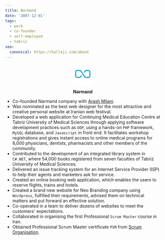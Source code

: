 ```yaml
---
title: Narmand
date: '2007-12-01'
tags:
  - work
  - co-founder
  - self-employed
  - tabriz
seo:
  canonical: https://hallaji.com/about
---
```

<p align='center'>
  <img src='/stories/narmand/narmand.png' height='64' />
</p>
<p align='center'>
  <b>Narmand</b>
</p>

* Co-founded Narmand company with [Arash Milani](https://arashmilani.com/).
* Was nominated as the best web designer for the most attractive and creative personal website at Iranian web festival.
* Developed a web application for Continuing Medical Education Centre at Tabriz University of Medical Sciences
through applying software development practices such as `OOP`, using a hands-on `PHP` framework, `MySQL` database, and
`Javascript` in front end. It facilitates workshop registrations and gives instant access to online medical programs for
8,000 physicians, dentists, pharmacists and other members of the community.
* Contributed to the development of an integrated library system in `C#.NET`, where 54,000 books registered from seven
faculties of Tabriz University of Medical Sciences.
* Delivered an issue tracking system for an Internet Service Provider (ISP) to help their agents and marketers ask for service.
* Created an online booking web application, which enables the users to reserve flights, trains and hotels.
* Created a brand new website for Neo Branding company using `Wordpress`, fulfilled their requirements, advised them on
technical matters and put forward an effective solution.
* Co-operated in a team to deliver dozens of websites to meet the customers' expectations.
* Collaborated in organising the first Professional `Scrum Master` course in Iran.
* Obtained Professional Scrum Master certificate `PSM` from [Scrum Organisation](https://www.scrum.org/).
